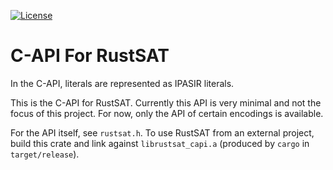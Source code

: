 [![License](https://img.shields.io/crates/l/rustsat)](./LICENSE)

<!-- cargo-rdme start -->

# C-API For RustSAT

In the C-API, literals are represented as IPASIR literals.

This is the C-API for RustSAT. Currently this API is very minimal and not the focus of this
project. For now, only the API of certain encodings is available.

For the API itself, see `rustsat.h`. To use RustSAT from an external project, build this crate
and link against `librustsat_capi.a` (produced by `cargo` in `target/release`).

<!-- cargo-rdme end -->
